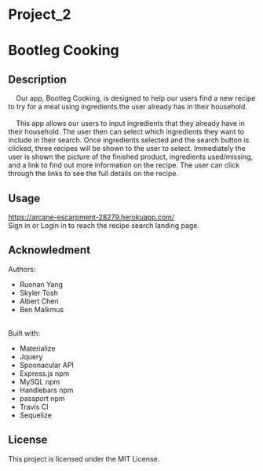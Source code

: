 # Project_2
# Bootleg Cooking

## Description
&nbsp;&nbsp;&nbsp;&nbsp;Our app, Bootleg Cooking, is designed to help our users find a new recipe to try for a meal using ingredients the user already has in their household. <br><br>
&nbsp;&nbsp;&nbsp;&nbsp;This app allows our users to input ingredients that they already have in their household. The user then can select which ingredients they want to include in their search. Once ingredients selected and the search button is clicked, three recipes will be shown to the user to select. Immediately the user is shown the picture of the finished product, ingredients used/missing, and a link to find out more information on the recipe. The user can click through the links to see the full details on the recipe. 

## Usage
https://arcane-escarpment-28279.herokuapp.com/ <br>
Sign in or Login in to reach the recipe search landing page. 

## Acknowledment
Authors:<br>
* Ruonan Yang <br>
* Skyler Tosh <br>
* Albert Chen <br>
* Ben Malkmus <br><br>

Built with:<br>
* Materialize<br>
* Jquery<br>
* Spoonacular API <br>
* Express.js npm <br>
* MySQL npm <br>
* Handlebars npm <br>
* passport npm <br>
* Travis CI <br>
* Sequelize 

## License
This project is licensed under the MIT License.
